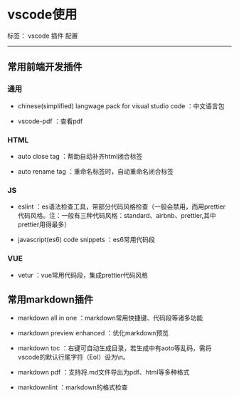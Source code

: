 # vscode使用

标签： vscode 插件 配置

---

## 常用前端开发插件

### 通用

- chinese(simplified) langwage pack for visual studio code ：中文语言包

- vscode-pdf ：查看pdf
  
### HTML

- auto close tag ：帮助自动补齐html闭合标签
  
- auto rename tag ：重命名标签时，自动重命名闭合标签
  
### JS
  
- eslint ：es语法检查工具，带部分代码风格检查（一般会禁用，而用prettier代码风格。注：一般有三种代码风格：standard、airbnb、prettier,其中prettier用得最多）

- javascript(es6) code snippets ：es6常用代码段

### VUE

- vetur ：vue常用代码段，集成prettier代码风格

## 常用markdown插件

- markdown all in one  ：markdown常用快捷键、代码段等诸多功能

- markdown preview enhanced ：优化markdown预览

- markdown toc ：右键可自动生成目录，若生成中有aoto等乱码，需将vscode的默认行尾字符（Eol）设为\n。

- markdown pdf ：支持将.md文件导出为pdf、html等多种格式

- markdownlint ：markdown的格式检查